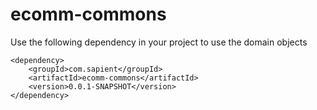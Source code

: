 # ecomm-commons

Use the following dependency in your project to use the domain objects


	<dependency>
		<groupId>com.sapient</groupId>
		<artifactId>ecomm-commons</artifactId>
		<version>0.0.1-SNAPSHOT</version>
	</dependency>
